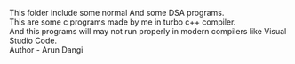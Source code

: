 
This folder include some normal And some DSA programs.<br>
This are some c programs made by me in turbo c++ compiler.<br>
And this programs will may not run properly in modern compilers like Visual Studio Code.<br>
Author - Arun Dangi
